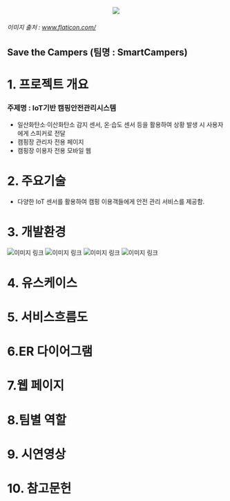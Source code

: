 
<div style="text-align:center;">
        <img src="https://github.com/2024-SMHRD-IS-IOT-2/Smartcamperss/assets/74088300/d2c89a0a-2438-4fcd-a75b-fde4cf8ef8f4">
</div>

###### 이미지 출처 : www.flaticon.com/

## Save the Campers (팀명 : SmartCampers)



# 1. 프로젝트 개요
### 주제명 : IoT기반 캠핑안전관리시스템 
- 일산화탄소·이산화탄소 감지 센서, 온·습도 센서 등을 활용하여 상황 발생 시 사용자에게 스피커로 전달
- 캠핑장 관리자 전용 페이지
- 캠핑장 이용자 전용 모바일 웹



# 2. 주요기술
- 다양한 IoT 센서를 활용하여 캠핑 이용객들에게 안전 관리 서비스를 제공함.

# 3. 개발환경
  
![이미지 링크](https://img.shields.io/badge/React-61DAFB?style=flat&logo=React&logoColor=white) 
![이미지 링크](https://img.shields.io/badge/Node.js-339933?style=flat&logo=Node.js&logoColor=white) 
![이미지 링크](https://img.shields.io/badge/raspberrypi-A22846?style=flat&logo=raspberrypi&logoColor=white) 
![이미지 링크](https://img.shields.io/badge/raspberrypi-A22846?style=flat&logo=raspberrypi&logoColor=white) 




# 4. 유스케이스

# 5. 서비스흐름도


# 6.ER 다이어그램

# 7.웹 페이지

# 8.팀별 역할

# 9. 시연영상

# 10. 참고문헌
